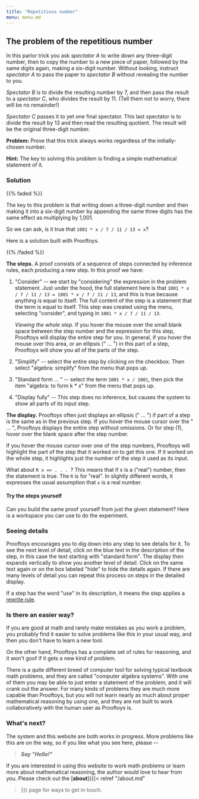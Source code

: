```yaml
---
title: "Repetitious number"
menu: menu.md
---
```


## The problem of the repetitious number

In this parlor trick you ask *spectator A* to write down any three-digit
number, then to copy the number to a new piece of paper, followed by
the same digits again, making a six-digit number.  Without looking,
instruct *spectator A* to pass the paper to *spectator B* without
revealing the number to you.

*Spectator B* is to divide the resulting number by 7, and then pass the
result to a *spectator C*, who divides the result by 11. (Tell them not
to worry, there will be no remainder!)

*Spectator C* passes it to yet one final spectator.  This last
spectator is to divide the result by 13 and then read the resulting
quotient.  The result will be the original three-digit number.

**Problem:** Prove that this trick always works regardless of the
initially-chosen number.

**Hint:** The key to solving this problem is finding a simple
mathematical statement of it.

### Solution

{{% faded %}}

The key to this problem is that writing down a three-digit number and
then making it into a six-digit number by appending the same three
digits has the same effect as multiplying by 1,001.

So we can ask, is it true that
`1001 * x / 7 / 11 / 13 = x`?

Here is a solution built with Prooftoys.

<div class="proof-display mb-4" data-steps='
(steps
(1 consider (t ((((1001 * x) / 7) / 11) / 13)))
(2 simplifyFocalPart (s 1))
(3 arrangeTerm (s 2) (path "/right/right"))
(4 display (s 3))
)'></div>

{{% /faded %}}

**The steps.** A proof consists of a sequence of steps connected by
inference rules, each producing a new step.  In this proof we have:

1. "Consider" -- we start by "considering" the expression in the
   problem statement.  Just under the hood, the full statement here is
   that `1001 * x / 7 / 11 / 13 = 1001 * x / 7 / 11 / 13`, and
   this is true because anything is equal to itself.  The full content
   of the step is a statement that the term is equal to itself.  This
   step was created using the menu, selecting "consider", and typing
   in `1001 * x / 7 / 11 / 13`.

     *Viewing the whole step.* If you hover the mouse over the small
   blank space between the step number and the expression for this
   step, Prooftoys will display the entire step for you.  In general,
   if you hover the mouse over this area, or an ellipsis (" &hellip;
   ") in this part of a step, Prooftoys will show you all of the parts
   of the step.

2. "Simplify" -- select the entire step by clicking on the checkbox.
   Then select "algebra: simplify" from the menu that pops up.
   
3. "Standard form &hellip; " -- select the term `1001 * x /
   1001`, then pick the item "algebra: to form k * x" from the menu
   that pops up.
	
4.  "Display fully" -- 
    This step does no inference, but causes the system to show all
    parts of its input step.

**The display.** Prooftoys often just displays an ellipsis (" &hellip;
") if part of a step is the same as in the previous step.  If you
hover the mouse cursor over the " &hellip; ", Prooftoys displays the
entire step without omissions.  Or for step (1), hover over the blank
space after the step number.

If you hover the mouse cursor over one of the step numbers, Prooftoys
will highlight the part of the step that it worked on to get this
one.  If it worked on the whole step, it highlights just the number of
the step it used as its input.

What about `R x => . . . `?  This means that if x is a ("real")
number, then the statement is true.  The `R` is for "real".  In
slightly different words, it expresses the usual assumption that
`x` is a real number.
	
#### Try the steps yourself

Can you build the same proof yourself from just the given statement?
Here is a workspace you can use to do the experiment.

<div class="proof-editor mb-4" data-steps='
(steps
(1 given (t ((((1001 * x) / 7) / 11) / 13)))
)'></div>

### Seeing details

Prooftoys encourages you to dig down into any step
to see details for it.  To see the next level of detail, click on the
blue text in the description of the step, in this case the text
starting with "standard form".  The display then expands vertically to
show you another level of detail.  Click on the same text again or on
the box labeled "hide" to hide the details again.  If there are many
levels of detail you can repeat this process on steps in the detailed
display.

If a step has the word "use" in its description, it means the step
applies a [rewrite rule](/inference/#replacement-and-rewriting).

### Is there an easier way?

If you are good at math and rarely make mistakes as you work a
problem, you probably find it easier to solve problems like this in
your usual way, and then you don't have to learn a new tool.

On the other hand, Prooftoys has a complete set of rules for
reasoning, and it won't goof if it gets a new kind of problem.

There is a quite different breed of computer tool for solving typical
textbook math problems, and they are called "computer algebra
systems".  With one of them you may be able to just enter a statement
of the problem, and it will crank out the answer.  For many kinds of
problems they are much more capable than Prooftoys, but you will not
learn nearly as much about proper mathematical reasoning by using one,
and they are not built to work collaboratively with the human user
as Prooftoys is.

### What's next?

The system and this website are both works in progress.  More problems
like this are on the way, so if you like what you see here, please --

> **<i>Say "Hello!"</i>**

If you are interested in using this website to work math problems or
learn more about mathematical reasoning, the author would love to
hear from you.  Please check out the [**about**]({{< relref "/about.md"
>}}) page for ways to get in touch.

<!--

### Challenge -- Can you tell how long is a "lunar"?

This problem comes from the same book by Martin Gardner.  He explains
that in H. G. Wells' novel, "The First Men in the Moon", the moon is
inhabited by intelligent natives who measure distance in lunars.

##### [How long is a "lunar"?](/lunar/) &#x27aa;

-->
